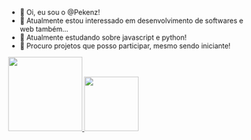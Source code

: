 - 👋 Oi, eu sou o @Pekenz!
- 👀 Atualmente estou interessado em desenvolvimento de softwares e web também...
- 🌱 Atualmente estudando sobre javascript e python!
- 💞️ Procuro projetos que posso participar, mesmo sendo iniciante!

<div>
  <a href="https://github.com/Pekenz">
  <img height="150em" src="https://github-readme-stats.vercel.app/api?username=Pekenz&show_icons=true&theme=dark&include_all_commits=true&count_private=true"/>
  <img height="110em" src="https://github-readme-stats.vercel.app/api/top-langs/?username=Pekenz&layout=compact&langs_count=16&theme=dark"/>
</div>
